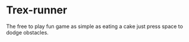 # Trex-runner
The free to play fun game as simple as eating a cake just press space to dodge obstacles.
